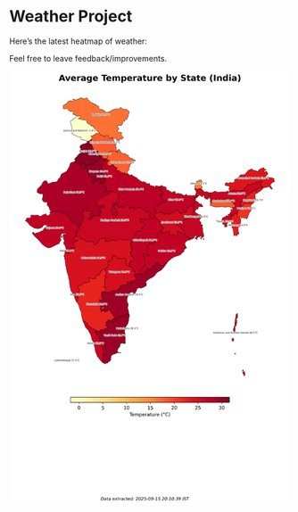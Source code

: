 # Weather Project

Here’s the latest heatmap of weather:

Feel free to leave feedback/improvements.

![India Heatmap](docs/assets/india_heatmap.png?v=C82569)
